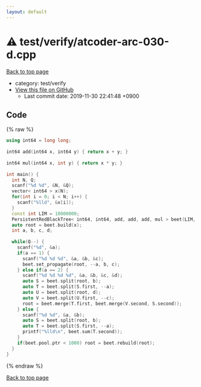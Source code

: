 ```yaml
---
layout: default
---
```


<!-- mathjax config similar to math.stackexchange -->
<script type="text/javascript" async
  src="https://cdnjs.cloudflare.com/ajax/libs/mathjax/2.7.5/MathJax.js?config=TeX-MML-AM_CHTML">
</script>
<script type="text/x-mathjax-config">
  MathJax.Hub.Config({
    TeX: { equationNumbers: { autoNumber: "AMS" }},
    tex2jax: {
      inlineMath: [ ['$','$'] ],
      processEscapes: true
    },
    "HTML-CSS": { matchFontHeight: false },
    displayAlign: "left",
    displayIndent: "2em"
  });
</script>

<script type="text/javascript" src="https://cdnjs.cloudflare.com/ajax/libs/jquery/3.4.1/jquery.min.js"></script>
<script src="https://cdn.jsdelivr.net/npm/jquery-balloon-js@1.1.2/jquery.balloon.min.js" integrity="sha256-ZEYs9VrgAeNuPvs15E39OsyOJaIkXEEt10fzxJ20+2I=" crossorigin="anonymous"></script>
<script type="text/javascript" src="../../../assets/js/copy-button.js"></script>
<link rel="stylesheet" href="../../../assets/css/copy-button.css" />


# :warning: test/verify/atcoder-arc-030-d.cpp
<a href="../../../index.html">Back to top page</a>

* category: test/verify
* <a href="{{ site.github.repository_url }}/blob/master/test/verify/atcoder-arc-030-d.cpp">View this file on GitHub</a>
    - Last commit date: 2019-11-30 22:41:48 +0900




## Code
{% raw %}
```cpp
using int64 = long long;
 
int64 add(int64 x, int64 y) { return x + y; }
 
int64 mul(int64 x, int y) { return x * y; }
 
int main() {
  int N, Q;
  scanf("%d %d", &N, &Q);
  vector< int64 > x(N);
  for(int i = 0; i < N; i++) {
    scanf("%lld", &x[i]);
  }
  const int LIM = 10000000;
  PersistentRedBlackTree< int64, int64, add, add, add, mul > beet(LIM, 0, 0);
  auto root = beet.build(x);
  int a, b, c, d;
 
  while(Q--) {
    scanf("%d", &a);
    if(a == 1) {
      scanf("%d %d %d", &a, &b, &c);
      beet.set_propagate(root, --a, b, c);
    } else if(a == 2) {
      scanf("%d %d %d %d", &a, &b, &c, &d);
      auto S = beet.split(root, b);
      auto T = beet.split(S.first, --a);
      auto U = beet.split(root, d);
      auto V = beet.split(U.first, --c);
      root = beet.merge(T.first, beet.merge(V.second, S.second));
    } else {
      scanf("%d %d", &a, &b);
      auto S = beet.split(root, b);
      auto T = beet.split(S.first, --a);
      printf("%lld\n", beet.sum(T.second));
    }
    if(beet.pool.ptr < 1000) root = beet.rebuild(root);
  }
}

```
{% endraw %}

<a href="../../../index.html">Back to top page</a>

